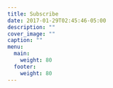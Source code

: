 ```yaml
---
title: Subscribe
date: 2017-01-29T02:45:46-05:00
description: ""
cover_image: ""
caption: ""
menu:
  main:
    weight: 80
  footer:
    weight: 80
---
```

